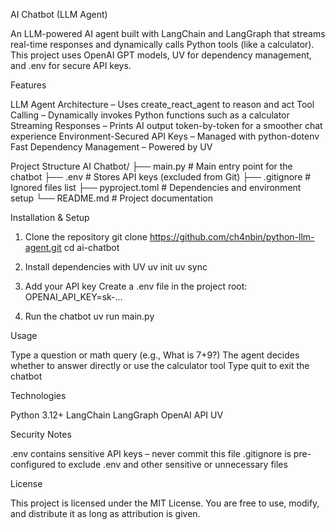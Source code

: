 AI Chatbot (LLM Agent)

An LLM-powered AI agent built with LangChain and LangGraph that streams real-time responses and dynamically calls Python tools (like a calculator).
This project uses OpenAI GPT models, UV for dependency management, and .env for secure API keys.

Features

LLM Agent Architecture – Uses create_react_agent to reason and act
Tool Calling – Dynamically invokes Python functions such as a calculator
Streaming Responses – Prints AI output token-by-token for a smoother chat experience
Environment-Secured API Keys – Managed with python-dotenv
Fast Dependency Management – Powered by UV

Project Structure
AI Chatbot/
├── main.py          # Main entry point for the chatbot
├── .env             # Stores API keys (excluded from Git)
├── .gitignore       # Ignored files list
├── pyproject.toml   # Dependencies and environment setup
└── README.md        # Project documentation

Installation & Setup

1. Clone the repository
git clone https://github.com/ch4nbin/python-llm-agent.git
cd ai-chatbot

2. Install dependencies with UV
uv init
uv sync

3. Add your API key
Create a .env file in the project root:
OPENAI_API_KEY=sk-...

4. Run the chatbot
uv run main.py

Usage

Type a question or math query (e.g., What is 7+9?)
The agent decides whether to answer directly or use the calculator tool
Type quit to exit the chatbot

Technologies

Python 3.12+
LangChain
LangGraph
OpenAI API
UV

Security Notes

.env contains sensitive API keys – never commit this file
.gitignore is pre-configured to exclude .env and other sensitive or unnecessary files

License

This project is licensed under the MIT License.
You are free to use, modify, and distribute it as long as attribution is given.

